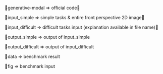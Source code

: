 🚀generative-modal => official code👑

🚀input_simple => simple tasks & entire front perspective 2D image🍳

🚀input_difficult => difficult tasks input (explanation available in file name)🥩

🚀output_simple => output of input_simple

🚀output_difficult => output of input_difficult

🚀data => benchmark result

🚀fig => benchmark input
